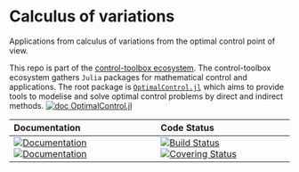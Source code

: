 # Calculus of variations

[ci-img]: https://github.com/control-toolbox/calculus_of_variations/actions/workflows/CI.yml/badge.svg?branch=main
[ci-url]: https://github.com/control-toolbox/calculus_of_variations/actions/workflows/CI.yml?query=branch%3Amain

[co-img]: https://codecov.io/gh/control-toolbox/calculus_of_variations/branch/main/graph/badge.svg?token=YM5YQQUSO3
[co-url]: https://codecov.io/gh/control-toolbox/calculus_of_variations

[doc-dev-img]: https://img.shields.io/badge/docs-dev-blue.svg
[doc-dev-url]: https://control-toolbox.org/calculus_of_variations/dev/

[doc-stable-img]: https://img.shields.io/badge/docs-stable-blue.svg
[doc-stable-url]: https://control-toolbox.org/calculus_of_variations/stable/

Applications from calculus of variations from the optimal control point of view.

This repo is part of the [control-toolbox ecosystem](https://github.com/control-toolbox). 
The control-toolbox ecosystem gathers `Julia` packages for mathematical control and applications. The root package is [`OptimalControl.jl`](https://github.com/control-toolbox/OptimalControl.jl) which aims to provide tools to modelise and solve optimal control problems by direct and indirect methods. [![doc OptimalControl.jl](https://img.shields.io/badge/doc-OptimalControl.jl-blue)](http://control-toolbox.org/OptimalControl.jl)

| **Documentation**  | **Code Status**  |
|:-------------------|:-----------------|
| [![Documentation][doc-stable-img]][doc-stable-url] [![Documentation][doc-dev-img]][doc-dev-url] | [![Build Status][ci-img]][ci-url] [![Covering Status][co-img]][co-url] |